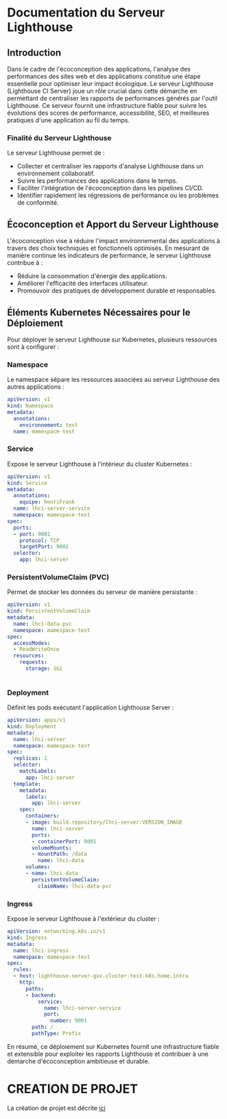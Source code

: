 # Documentation du Serveur Lighthouse

## Introduction

Dans le cadre de l'écoconception des applications, l'analyse des performances des sites web et des applications 
constitue une étape essentielle pour optimiser leur impact écologique. Le serveur Lighthouse (Lighthouse CI Server) 
joue un rôle crucial dans cette démarche en permettant de centraliser les rapports de performances générés par l'outil 
Lighthouse. Ce serveur fournit une infrastructure fiable pour suivre les évolutions des scores de performance, 
accessibilité, SEO, et meilleures pratiques d'une application au fil du temps.

### Finalité du Serveur Lighthouse

Le serveur Lighthouse permet de :
- Collecter et centraliser les rapports d'analyse Lighthouse dans un environnement collaboratif.
- Suivre les performances des applications dans le temps.
- Faciliter l'intégration de l'écoconception dans les pipelines CI/CD.
- Identifier rapidement les régressions de performance ou les problèmes de conformité.

## Écoconception et Apport du Serveur Lighthouse

L'écoconception vise à réduire l'impact environnemental des applications à travers des choix techniques et 
fonctionnels optimisés. En mesurant de manière continue les indicateurs de performance, le serveur Lighthouse 
contribue à :
- Réduire la consommation d'énergie des applications.
- Améliorer l'efficacité des interfaces utilisateur.
- Promouvoir des pratiques de développement durable et responsables.

## Éléments Kubernetes Nécessaires pour le Déploiement

Pour déployer le serveur Lighthouse sur Kubernetes, plusieurs ressources sont à configurer :

### Namespace

Le namespace sépare les ressources associées au serveur Lighthouse des autres applications :
```yaml
apiVersion: v1
kind: Namespace
metadata:
  annotations:
    environnement: test
  name: mamespace-test
```
### Service
Expose le serveur Lighthouse à l'intérieur du cluster Kubernetes :

```yaml
apiVersion: v1
kind: Service
metadata:
  annotations:
    equipe: henriFrank
  name: lhci-server-service
  namespace: mamespace-test
spec:
  ports:
  - port: 9001
    protocol: TCP
    targetPort: 9001
  selector:
    app: lhci-server
```
### PersistentVolumeClaim (PVC)
Permet de stocker les données du serveur de manière persistante :

```yaml
apiVersion: v1
kind: PersistentVolumeClaim
metadata:
  name: lhci-data-pvc
  namespace: mamespace-test
spec:
  accessModes:
  - ReadWriteOnce
  resources:
    requests:
      storage: 1Gi
      
```

### Deployment
Définit les pods exécutant l'application Lighthouse Server :

```yaml
apiVersion: apps/v1
kind: Deployment
metadata:
  name: lhci-server
  namespace: mamespace-test
spec:
  replicas: 1
  selector:
    matchLabels:
      app: lhci-server
  template:
    metadata:
      labels:
        app: lhci-server
    spec:
      containers:
      - image: build.repository/lhci-server:VERSION_IMAGE
        name: lhci-server
        ports:
        - containerPort: 9001
        volumeMounts:
        - mountPath: /data
          name: lhci-data
      volumes:
      - name: lhci-data
        persistentVolumeClaim:
          claimName: lhci-data-pvc
```
### Ingress
Expose le serveur Lighthouse à l'extérieur du cluster :

```yaml
apiVersion: networking.k8s.io/v1
kind: Ingress
metadata:
  name: lhci-ingress
  namespace: mamespace-test
spec:
  rules:
  - host: lighthouse-server-gxx.cluster-test.k8s.home.intra
    http:
      paths:
      - backend:
          service:
            name: lhci-server-service
            port:
              number: 9001
        path: /
        pathType: Prefix
```
En résumé, ce déploiement sur Kubernetes fournit une infrastructure fiable et extensible 
pour exploiter les rapports Lighthouse et contribuer à une démarche d'écoconception ambitieuse et durable.

# CREATION DE PROJET 
La création de projet est décrite [ici](Install.md) 